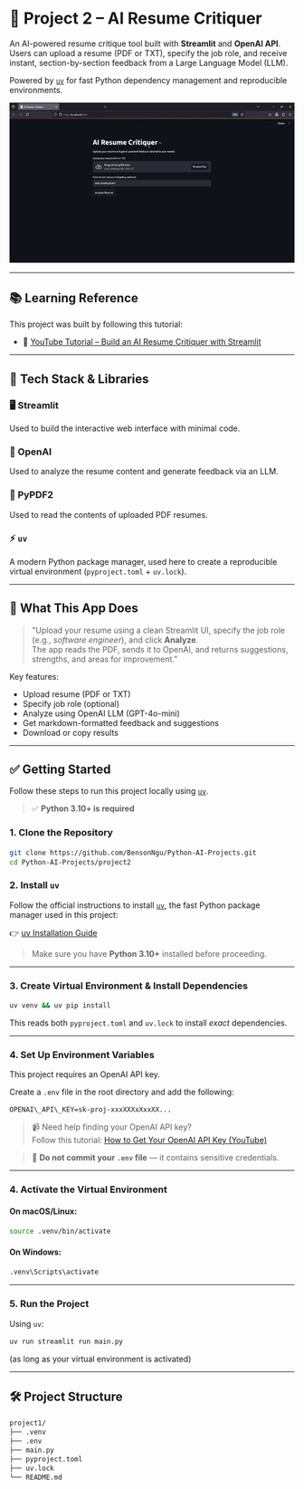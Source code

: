 # 🚀 Project 2 – AI Resume Critiquer

An AI-powered resume critique tool built with **Streamlit** and **OpenAI API**.  
Users can upload a resume (PDF or TXT), specify the job role, and receive instant, section-by-section feedback from a Large Language Model (LLM).

Powered by [`uv`](https://github.com/astral-sh/uv) for fast Python dependency management and reproducible environments.

![AI Resume Critiquer Demo](./assets/demo.gif)

---

## 📚 Learning Reference

This project was built by following this tutorial:

- 🎥 [YouTube Tutorial – Build an AI Resume Critiquer with Streamlit](https://youtu.be/XZdY15sHUa8?si=XhAYTKEsmH7_mwDw&t=1449s)

---

## 🧱 Tech Stack & Libraries

### 🖥 Streamlit  
Used to build the interactive web interface with minimal code.

### 🧠 OpenAI  
Used to analyze the resume content and generate feedback via an LLM.

### 📄 PyPDF2  
Used to read the contents of uploaded PDF resumes.

### ⚡ `uv`  
A modern Python package manager, used here to create a reproducible virtual environment (`pyproject.toml` + `uv.lock`).

---

## 📝 What This App Does

> "Upload your resume using a clean Streamlit UI, specify the job role (e.g., *software engineer*), and click **Analyze**.  
> The app reads the PDF, sends it to OpenAI, and returns suggestions, strengths, and areas for improvement."

Key features:
- Upload resume (PDF or TXT)
- Specify job role (optional)
- Analyze using OpenAI LLM (GPT-4o-mini)
- Get markdown-formatted feedback and suggestions
- Download or copy results

---



## ✅ Getting Started

Follow these steps to run this project locally using [`uv`](https://github.com/astral-sh/uv).

> ✅ **Python 3.10+ is required**

### 1. Clone the Repository

```bash
git clone https://github.com/BensonNgu/Python-AI-Projects.git
cd Python-AI-Projects/project2
```

### 2. Install `uv`

Follow the official instructions to install [`uv`](https://docs.astral.sh/uv/getting-started/installation/), the fast Python package manager used in this project:

👉 [uv Installation Guide](https://docs.astral.sh/uv/getting-started/installation/)

> Make sure you have **Python 3.10+** installed before proceeding.


---

### 3. Create Virtual Environment & Install Dependencies

```bash
uv venv && uv pip install
```

This reads both `pyproject.toml` and `uv.lock` to install *exact* dependencies.

---

### 4. Set Up Environment Variables

This project requires an OpenAI API key.

Create a `.env` file in the root directory and add the following:

```text
OPENAI\_API\_KEY=sk-proj-xxxXXXxXxxXX...
```

> 📹 Need help finding your OpenAI API key?  
Follow this tutorial: [How to Get Your OpenAI API Key (YouTube)](https://youtu.be/XZdY15sHUa8?si=Sa9U4DFNiB7BkFGT&t=432s)

> 🔐 **Do not commit your `.env` file** — it contains sensitive credentials.


---

### 4. Activate the Virtual Environment

#### On macOS/Linux:

```bash
source .venv/bin/activate
```

#### On Windows:

```bash
.venv\Scripts\activate
```

---

### 5. Run the Project

Using `uv`:

```bash
uv run streamlit run main.py
```

(as long as your virtual environment is activated)

---

## 🛠 Project Structure

```
project1/
├── .venv
├── .env
├── main.py
├── pyproject.toml
├── uv.lock
└── README.md
```